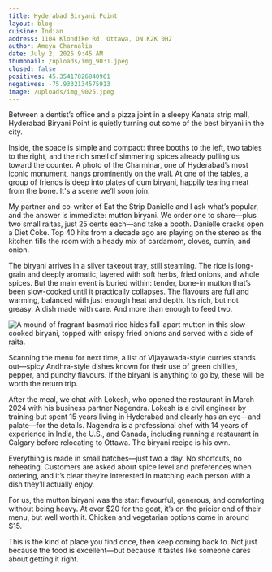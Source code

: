 ```yaml
---
title: Hyderabad Biryani Point
layout: blog
cuisine: Indian
address: 1104 Klondike Rd, Ottawa, ON K2K 0H2
author: Ameya Charnalia
date: July 2, 2025 9:45 AM
thumbnail: /uploads/img_9031.jpeg
closed: false
positives: 45.35417826840961
negatives: -75.9332134575913
image: /uploads/img_9025.jpeg
---
```

Between a dentist’s office and a pizza joint in a sleepy Kanata strip mall, Hyderabad Biryani Point is quietly turning out some of the best biryani in the city.

Inside, the space is simple and compact: three booths to the left, two tables to the right, and the rich smell of simmering spices already pulling us toward the counter. A photo of the Charminar, one of Hyderabad’s most iconic monument, hangs prominently on the wall. At one of the tables, a group of friends is deep into plates of dum biryani, happily tearing meat from the bone. It's a scene we’ll soon join.

My partner and co-writer of Eat the Strip Danielle and I ask what’s popular, and the answer is immediate: mutton biryani. We order one to share—plus two small raitas, just 25 cents each—and take a booth. Danielle cracks open a Diet Coke. Top 40 hits from a decade ago are playing on the stereo as the kitchen fills the room with a heady mix of cardamom, cloves, cumin, and onion.

The biryani arrives in a silver takeout tray, still steaming. The rice is long-grain and deeply aromatic, layered with soft herbs, fried onions, and whole spices. But the main event is buried within: tender, bone-in mutton that’s been slow-cooked until it practically collapses. The flavours are full and warming, balanced with just enough heat and depth. It’s rich, but not greasy. A dish made with care. And more than enough to feed two.

![A mound of fragrant basmati rice hides fall-apart mutton in this slow-cooked biryani, topped with crispy fried onions and served with a side of raita.](/uploads/img_9031.jpeg "Hyderabad Biryani Point mutton biryani")

Scanning the menu for next time, a list of Vijayawada-style curries stands out—spicy Andhra-style dishes known for their use of green chillies, pepper, and punchy flavours. If the biryani is anything to go by, these will be worth the return trip.

After the meal, we chat with Lokesh, who opened the restaurant in March 2024 with his business partner Nagendra. Lokesh is a civil engineer by training but spent 15 years living in Hyderabad and clearly has an eye—and palate—for the details. Nagendra is a professional chef with 14 years of experience in India, the U.S., and Canada, including running a restaurant in Calgary before relocating to Ottawa. The biryani recipe is his own.

Everything is made in small batches—just two a day. No shortcuts, no reheating. Customers are asked about spice level and preferences when ordering, and it’s clear they’re interested in matching each person with a dish they’ll actually enjoy.

For us, the mutton biryani was the star: flavourful, generous, and comforting without being heavy. At over $20 for the goat, it’s on the pricier end of their menu, but well worth it. Chicken and vegetarian options come in around $15.

This is the kind of place you find once, then keep coming back to. Not just because the food is excellent—but because it tastes like someone cares about getting it right.
